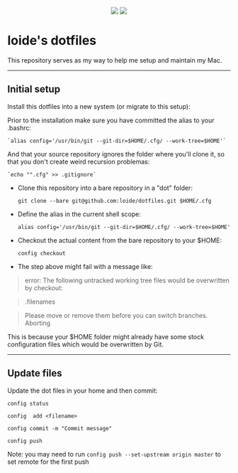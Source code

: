 <p align="center">
  <div align="center">
    <img src="https://img.shields.io/github/last-commit/loide/dotfiles.svg" />
    <img src="https://img.shields.io/badge/platforms-macos%20%7C%20linux-blue.svg" />
  </div>
</p>

# loide's dotfiles
This repository serves as my way to help me setup and maintain my Mac.

----
## Initial setup
Install this dotfiles into a new system (or migrate to this setup):

Prior to the installation make sure you have committed the alias to your
.bashrc:

	`alias config='/usr/bin/git --git-dir=$HOME/.cfg/ --work-tree=$HOME'`

And that your source repository ignores the folder where you'll clone it, so
that you don't create weird recursion problemas:

	`echo "".cfg" >> .gitignore`

- Clone this repository into a bare repository in a "dot" folder:

    `git clone --bare git@github.com:loide/dotfiles.git $HOME/.cfg`

- Define the alias in the current shell scope:

    `alias config='/usr/bin/git --git-dir=$HOME/.cfg/ --work-tree=$HOME'`

- Checkout the actual content from the bare repository to your $HOME:

    `config checkout`

- The step above might fail with a message like:
>error: The following untracked working tree files would be overwritten by
>checkout:

>  .filenames

> Please move or remove them before you can switch branches.
Aborting

This is because your $HOME folder might already have some stock configuration
files which would be overwritten by Git.

----
## Update files

Update the dot files in your home and then commit:

`config status`

`config  add <filename>`

`config commit -m "Commit message"`

`config push`

Note: you may need to run `config push --set-upstream origin master` to set
remote for the first push
